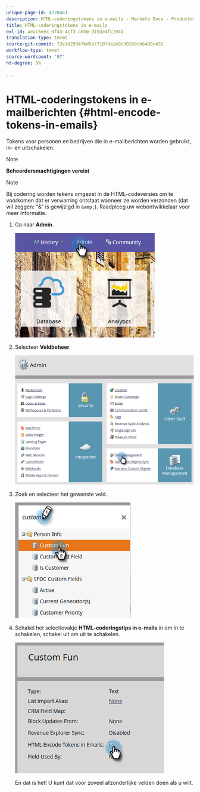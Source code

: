 ```yaml
---
unique-page-id: 4720461
description: HTML-coderingstokens in e-mails - Marketo Docs - Productdocumentatie
title: HTML-coderingstokens in e-mails
exl-id: aeac6eec-0f43-4cf3-a850-d193e4fc194d
translation-type: tm+mt
source-git-commit: 72e1d29347bd5b77107da1e9c30169cb6490c432
workflow-type: tm+mt
source-wordcount: '97'
ht-degree: 0%

---
```


# HTML-coderingstokens in e-mailberichten {#html-encode-tokens-in-emails}

Tokens voor personen en bedrijven die in e-mailberichten worden gebruikt, in- en uitschakelen.

>[!NOTE]
>
>**Beheerdersmachtigingen vereist**

>[!NOTE]
>
>Bij codering worden tekens omgezet in de HTML-codeversies om te voorkomen dat er verwarring ontstaat wanneer ze worden verzonden (dat wil zeggen: &quot;&amp;&quot; is gewijzigd in `&amp;`). Raadpleeg uw webontwikkelaar voor meer informatie.

1. Ga naar **Admin**.

   ![](assets/admin.png)

1. Selecteer **Veldbeheer**.

   ![](assets/two-2.png)

1. Zoek en selecteer het gewenste veld.

   ![](assets/five.png)

1. Schakel het selectievakje **HTML-coderingstips in e-mails** in om in te schakelen, schakel uit om uit te schakelen.

   ![](assets/six.png)

   En dat is het! U kunt dat voor zoveel afzonderlijke velden doen als u wilt.
